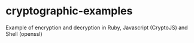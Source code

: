 cryptographic-examples
======================

Example of encryption and decryption in Ruby, Javascript (CryptoJS) and Shell (openssl)
